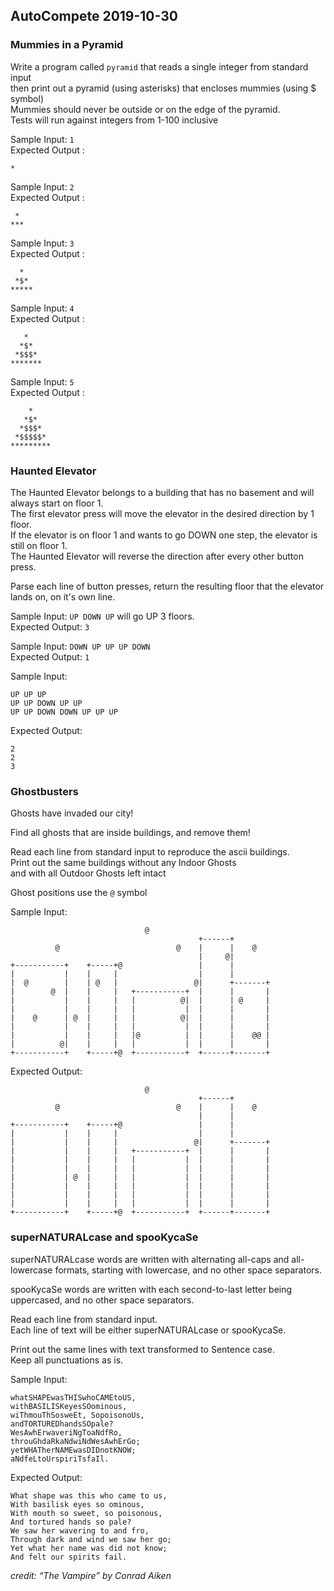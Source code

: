 ## AutoCompete 2019-10-30

### Mummies in a Pyramid

Write a program called `pyramid` that reads a single integer from standard input  
then print out a pyramid (using asterisks) that encloses mummies (using $ symbol)  
Mummies should never be outside or on the edge of the pyramid.  
Tests will run against integers from 1-100 inclusive

Sample Input: `1`  
Expected Output :
```
*
```

Sample Input: `2`  
Expected Output :
```
 *
***
```


Sample Input: `3`  
Expected Output :
```
  *
 *$*
*****
```


Sample Input: `4`  
Expected Output :
```
   *
  *$*
 *$$$*
*******
```

Sample Input: `5`  
Expected Output :
```
    *
   *$*
  *$$$*
 *$$$$$*
*********
```

### Haunted Elevator

The Haunted Elevator belongs to a building that has no basement and will always start on floor 1.  
The first elevator press will move the elevator in the desired direction by 1 floor.  
If the elevator is on floor 1 and wants to go DOWN one step, the elevator is still on floor 1.  
The Haunted Elevator will reverse the direction after every other button press.

Parse each line of button presses, return the resulting floor that the elevator lands on, on it's own line.

Sample Input: `UP DOWN UP` will go UP 3 floors.  
Expected Output: `3`  

Sample Input: `DOWN UP UP UP DOWN`  
Expected Output: `1`  

Sample Input:
```
UP UP UP
UP UP DOWN UP UP
UP UP DOWN DOWN UP UP UP
```
Expected Output:
```
2
2
3
```

### Ghostbusters

Ghosts have invaded our city!

Find all ghosts that are inside buildings, and remove them!

Read each line from standard input to reproduce the ascii buildings.  
Print out the same buildings without any Indoor Ghosts  
and with all Outdoor Ghosts left intact

Ghost positions use the `@` symbol

Sample Input:
```
                              @
                                          +------+
          @                          @    |      |    @
                                          |     @|
+-----------+    +-----+@                 |      |
|           |    |     |                  |      |
|  @        |    | @   |                 @|      +-------+
|        @  |    |     |   +-----------+  |      |       |
|           |    |     |   |          @|  |      | @     |
|           |    |     |   |           |  |      |       |
|    @      | @  |     |   |          @|  |      |       |
|           |    |     |   |           |  |      |       |
|           |    |     |   |@          |  |      |    @@ |
|          @|    |     |   |           |  |      |       |
+-----------+    +-----+@  +-----------+  +------+-------+
```

Expected Output:
```
                              @
                                          +------+
          @                          @    |      |    @
                                          |      |
+-----------+    +-----+@                 |      |
|           |    |     |                  |      |
|           |    |     |                 @|      +-------+
|           |    |     |   +-----------+  |      |       |
|           |    |     |   |           |  |      |       |
|           |    |     |   |           |  |      |       |
|           | @  |     |   |           |  |      |       |
|           |    |     |   |           |  |      |       |
|           |    |     |   |           |  |      |       |
|           |    |     |   |           |  |      |       |
+-----------+    +-----+@  +-----------+  +------+-------+
```


### superNATURALcase and spooKycaSe

superNATURALcase words are written with alternating all-caps and all-lowercase formats, starting with lowercase, and no other space separators.

spooKycaSe words are written with each second-to-last letter being uppercased, and no other space separators.

Read each line from standard input.  
Each line of text will be either superNATURALcase or spooKycaSe.

Print out the same lines with text transformed to Sentence case.  
Keep all punctuations as is.

Sample Input:
```
whatSHAPEwasTHISwhoCAMEtoUS,
withBASILISKeyesSOominous,
wiThmouThSosweEt, SopoisonoUs,
andTORTUREDhandsSOpale?
WesAwhErwaveriNgToaNdfRo,
throuGhdaRkaNdwiNdWesAwhErGo;
yetWHATherNAMEwasDIDnotKNOW;
aNdfeLtoUrspiriTsfaIl.
```

Expected Output:
```
What shape was this who came to us,
With basilisk eyes so ominous,
With mouth so sweet, so poisonous,
And tortured hands so pale?
We saw her wavering to and fro,
Through dark and wind we saw her go;
Yet what her name was did not know;
And felt our spirits fail.
```

_credit: “The Vampire” by Conrad Aiken_


